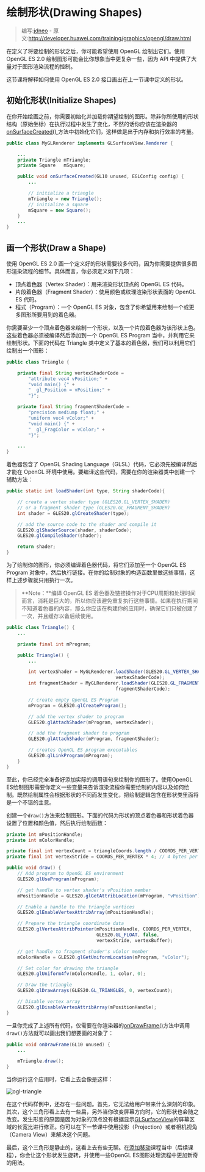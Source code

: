 # 绘制形状(Drawing Shapes)

> 编写:[jdneo](https://github.com/jdneo) - 原文:<http://developer.huawei.com/training/graphics/opengl/draw.html>

在定义了将要绘制的形状之后，你可能希望使用 OpenGL 绘制出它们。使用 OpenGL ES 2.0 绘制图形可能会比你想象当中更复杂一些，因为 API 中提供了大量对于图形渲染流程的控制。

这节课将解释如何使用 OpenGL ES 2.0 接口画出在上一节课中定义的形状。

## 初始化形状(Initialize Shapes)

在你开始绘画之前，你需要初始化并加载你期望绘制的图形。除非你所使用的形状结构（原始坐标）在执行过程中发生了变化，不然的话你应该在渲染器的<a href="http://developer.huawei.com/reference/ohos/opengl/GLSurfaceView.Renderer.html#onSurfaceCreated(javax.microedition.khronos.opengles.GL10, javax.microedition.khronos.egl.EGLConfig)"> onSurfaceCreated() </a>方法中初始化它们，这样做是出于内存和执行效率的考量。

```java
public class MyGLRenderer implements GLSurfaceView.Renderer {

    ...
    private Triangle mTriangle;
    private Square   mSquare;

    public void onSurfaceCreated(GL10 unused, EGLConfig config) {
        ...

        // initialize a triangle
        mTriangle = new Triangle();
        // initialize a square
        mSquare = new Square();
    }
    ...
}
```

## 画一个形状(Draw a Shape)

使用 OpenGL ES 2.0 画一个定义好的形状需要较多代码，因为你需要提供很多图形渲染流程的细节。具体而言，你必须定义如下几项：
* 顶点着色器（Vertex Shader）：用来渲染形状顶点的 OpenGL ES 代码。
* 片段着色器（Fragment Shader）：使用颜色或纹理渲染形状表面的 OpenGL ES 代码。
* 程式（Program）：一个 OpenGL ES 对象，包含了你希望用来绘制一个或更多图形所要用到的着色器。

你需要至少一个顶点着色器来绘制一个形状，以及一个片段着色器为该形状上色。这些着色器必须被编译然后添加到一个 OpenGL ES Program 当中，并利用它来绘制形状。下面的代码在 Triangle 类中定义了基本的着色器，我们可以利用它们绘制出一个图形：

```java
public class Triangle {

    private final String vertexShaderCode =
        "attribute vec4 vPosition;" +
        "void main() {" +
        "  gl_Position = vPosition;" +
        "}";

    private final String fragmentShaderCode =
        "precision mediump float;" +
        "uniform vec4 vColor;" +
        "void main() {" +
        "  gl_FragColor = vColor;" +
        "}";

    ...
}
```

着色器包含了 OpenGL Shading Language（GLSL）代码，它必须先被编译然后才能在 OpenGL 环境中使用。要编译这些代码，需要在你的渲染器类中创建一个辅助方法：

```java
public static int loadShader(int type, String shaderCode){

    // create a vertex shader type (GLES20.GL_VERTEX_SHADER)
    // or a fragment shader type (GLES20.GL_FRAGMENT_SHADER)
    int shader = GLES20.glCreateShader(type);

    // add the source code to the shader and compile it
    GLES20.glShaderSource(shader, shaderCode);
    GLES20.glCompileShader(shader);

    return shader;
}
```

为了绘制你的图形，你必须编译着色器代码，将它们添加至一个 OpenGL ES Program 对象中，然后执行链接。在你的绘制对象的构造函数里做这些事情，这样上述步骤就只用执行一次。

> **Note：**编译 OpenGL ES 着色器及链接操作对于CPU周期和处理时间而言，消耗是巨大的，所以你应该避免重复执行这些事情。如果在执行期间不知道着色器的内容，那么你应该在构建你的应用时，确保它们只被创建了一次，并且缓存以备后续使用。

```java
public class Triangle() {
    ...

    private final int mProgram;

    public Triangle() {
        ...

        int vertexShader = MyGLRenderer.loadShader(GLES20.GL_VERTEX_SHADER,
                                        vertexShaderCode);
        int fragmentShader = MyGLRenderer.loadShader(GLES20.GL_FRAGMENT_SHADER,
                                        fragmentShaderCode);

        // create empty OpenGL ES Program
        mProgram = GLES20.glCreateProgram();

        // add the vertex shader to program
        GLES20.glAttachShader(mProgram, vertexShader);

        // add the fragment shader to program
        GLES20.glAttachShader(mProgram, fragmentShader);

        // creates OpenGL ES program executables
        GLES20.glLinkProgram(mProgram);
    }
}
```

至此，你已经完全准备好添加实际的调用语句来绘制你的图形了。使用OpenGL ES绘制图形需要你定义一些变量来告诉渲染流程你需要绘制的内容以及如何绘制。既然绘制属性会根据形状的不同而发生变化，把绘制逻辑包含在形状类里面将是一个不错的主意。

创建一个`draw()`方法来绘制图形。下面的代码为形状的顶点着色器和形状着色器设置了位置和颜色值，然后执行绘制函数：

```java
private int mPositionHandle;
private int mColorHandle;

private final int vertexCount = triangleCoords.length / COORDS_PER_VERTEX;
private final int vertexStride = COORDS_PER_VERTEX * 4; // 4 bytes per vertex

public void draw() {
    // Add program to OpenGL ES environment
    GLES20.glUseProgram(mProgram);

    // get handle to vertex shader's vPosition member
    mPositionHandle = GLES20.glGetAttribLocation(mProgram, "vPosition");

    // Enable a handle to the triangle vertices
    GLES20.glEnableVertexAttribArray(mPositionHandle);

    // Prepare the triangle coordinate data
    GLES20.glVertexAttribPointer(mPositionHandle, COORDS_PER_VERTEX,
                                 GLES20.GL_FLOAT, false,
                                 vertexStride, vertexBuffer);

    // get handle to fragment shader's vColor member
    mColorHandle = GLES20.glGetUniformLocation(mProgram, "vColor");

    // Set color for drawing the triangle
    GLES20.glUniform4fv(mColorHandle, 1, color, 0);

    // Draw the triangle
    GLES20.glDrawArrays(GLES20.GL_TRIANGLES, 0, vertexCount);

    // Disable vertex array
    GLES20.glDisableVertexAttribArray(mPositionHandle);
}
```

一旦你完成了上述所有代码，仅需要在你渲染器的<a href="http://developer.huawei.com/reference/ohos/opengl/GLSurfaceView.Renderer.html#onDrawFrame(javax.microedition.khronos.opengles.GL10)">onDrawFrame()</a>方法中调用`draw()`方法就可以画出我们想要画的对象了：

```java
public void onDrawFrame(GL10 unused) {
    ...

    mTriangle.draw();
}
```

当你运行这个应用时，它看上去会像是这样：

![ogl-triangle](ogl-triangle.png "不使用投影或者相机视图画出来的三角形")

在这个代码样例中，还存在一些问题。首先，它无法给用户带来什么深刻的印象。其次，这个三角形看上去有一些扁，另外当你改变屏幕方向时，它的形状也会随之改变。发生形变的原因是因为对象的顶点没有根据显示[GLSurfaceView](http://developer.huawei.com/reference/ohos/opengl/GLSurfaceView.html)的屏幕区域的长宽比进行修正。你可以在下一节课中使用投影（Projection）或者相机视角（Camera View）来解决这个问题。

最后，这个三角形是静止的，这看上去有些无聊。在[添加移动](motion.html)课程当中（后续课程），你会让这个形状发生旋转，并使用一些OpenGL ES图形处理流程中更加新奇的用法。

